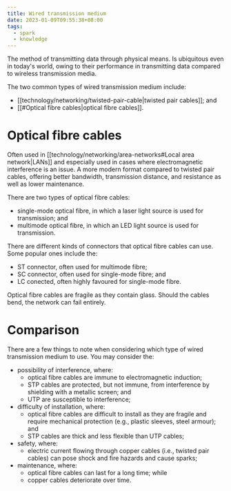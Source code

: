```yaml
---
title: Wired transmission medium
date: 2023-01-09T09:55:38+08:00
tags:
  - spark
  - knowledge
---
```


The method of transmitting data through physical means. Is ubiquitous even in today's world, owing to their performance in transmitting data compared to wireless transmission media. 

The two common types of wired transmission medium include:

- [[technology/networking/twisted-pair-cable|twisted pair cables]]; and
- [[#Optical fibre cables|optical fibre cables]].

# Optical fibre cables

Often used in [[technology/networking/area-networks#Local area network|LANs]] and especially used in cases where electromagnetic interference is an issue. A more modern format compared to twisted pair cables, offering better bandwidth, transmission distance, and resistance as well as lower maintenance.

There are two types of optical fibre cables:
- single-mode optical fibre, in which a laser light source is used for transmission; and
- multimode optical fibre, in which an LED light source is used for transmission.

There are different kinds of connectors that optical fibre cables can use. Some popular ones include the:
- ST connector, often used for multimode fibre;
- SC connector, often used for single-mode fibre; and
- LC conected, often highly favoured for single-mode fibre.

Optical fibre cables are fragile as they contain glass. Should the cables bend, the network can fail entirely.

# Comparison

There are a few things to note when considering which type of wired transmission medium to use. You may consider the:

- possibility of interference, where:
	- optical fibre cables are immune to electromagnetic induction;
	- STP cables are protected, but not immune, from interference by shielding with a metallic screen; and
	- UTP are susceptible to interference;
- difficulty of installation, where:
	- optical fibre cables are difficult to install as they are fragile and require mechanical protection (e.g., plastic sleeves, steel armour); and
	- STP cables are thick and less flexible than UTP cables;
- safety, where:
	- electric current flowing through copper cables (i.e., twisted pair cables) can pose shock and fire hazards and cause sparks;
- maintenance, where:
	- optical fibre cables can last for a long time; while
	- copper cables deteriorate over time.


